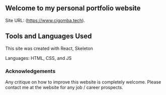 ## Welcome to my personal portfolio website

Site URL: (https://www.cigomba.tech).

## Tools and Languages Used

This site was created with React, Skeleton

Languages: HTML, CSS, and JS

### Acknowledgements

Any critique on how to improve this website is completely welcome. Please contact me at the website for any job / career prospects.
